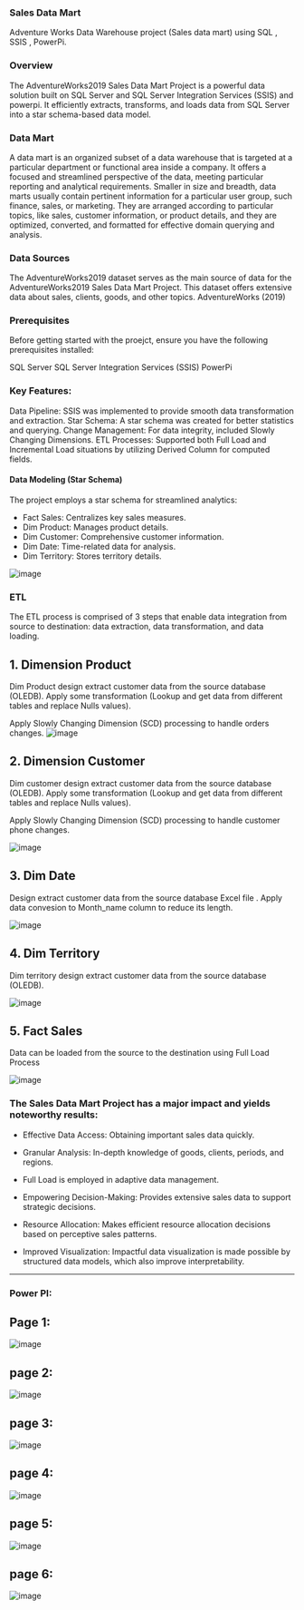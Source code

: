 ### Sales Data Mart
Adventure Works Data Warehouse project (Sales data mart) using SQL , SSIS , PowerPi.

### Overview
The AdventureWorks2019 Sales Data Mart Project is a powerful data solution built on SQL Server and SQL Server Integration Services (SSIS) and powerpi.
It efficiently extracts, transforms, and loads data from SQL Server into a star schema-based data model.

### Data Mart
A data mart is an organized subset of a data warehouse that is targeted at a particular department or functional area inside a company.
It offers a focused and streamlined perspective of the data, meeting particular reporting and analytical requirements. Smaller in size and breadth, 
data marts usually contain pertinent information for a particular user group, such finance, sales, or marketing. They are arranged according to particular topics, 
like sales, customer information, or product details, and they are optimized, converted, and formatted for effective domain querying and analysis.

### Data Sources
The AdventureWorks2019 dataset serves as the main source of data for the AdventureWorks2019 Sales Data Mart Project. 
This dataset offers extensive data about sales, clients, goods, and other topics. AdventureWorks (2019)

### Prerequisites
Before getting started with the proejct, ensure you have the following prerequisites installed:

SQL Server
SQL Server Integration Services (SSIS)
PowerPi

 ### Key Features:
Data Pipeline: SSIS was implemented to provide smooth data transformation and extraction.
Star Schema: A star schema was created for better statistics and querying.
Change Management: For data integrity, included Slowly Changing Dimensions.
ETL Processes: Supported both Full Load and Incremental Load situations by utilizing Derived Column for computed fields.

#### Data Modeling (Star Schema)
The project employs a star schema for streamlined analytics:

- Fact Sales: Centralizes key sales measures.
- Dim Product: Manages product details.
- Dim Customer: Comprehensive customer information.
- Dim Date: Time-related data for analysis.
- Dim Territory: Stores territory details.
  
![image](https://github.com/user-attachments/assets/d56d3ff5-1e90-467b-a87a-2bc6d58892a7)

### ETL
The ETL process is comprised of 3 steps that enable data integration from source to destination: data extraction, data transformation, and data loading.

## 1. Dimension Product
Dim Product design extract customer data from the source database (OLEDB). Apply some transformation (Lookup and get data from different tables and replace Nulls values).

Apply Slowly Changing Dimension (SCD) processing to handle orders changes.
![image](https://github.com/user-attachments/assets/50dd5290-e692-4741-8f60-36259443aad6)

## 2. Dimension Customer
Dim customer design extract customer data from the source database (OLEDB). Apply some transformation (Lookup and get data from different tables and replace Nulls values).

Apply Slowly Changing Dimension (SCD) processing to handle customer phone changes.

![image](https://github.com/user-attachments/assets/21461024-9191-4564-837a-7f1faa5d2eea)

## 3. Dim Date 
Design extract customer data from the source database Excel file . Apply data convesion to Month_name column to reduce its length. 

  ![image](https://github.com/user-attachments/assets/0188997b-5701-4b59-849d-637a49d4eab3)

## 4. Dim Territory
Dim territory design extract customer data from the source database (OLEDB).

![image](https://github.com/user-attachments/assets/786e9ce5-b341-4287-a74e-0d109b748e5a)

## 5. Fact Sales
Data can be loaded from the source to the destination using Full Load Process 

![image](https://github.com/user-attachments/assets/60bd92bf-72bf-4e66-87a4-a8a01eed32c8)

### The Sales Data Mart Project has a major impact and yields noteworthy results:

- Effective Data Access: Obtaining important sales data quickly.

- Granular Analysis: In-depth knowledge of goods, clients, periods, and regions.

- Full Load is  employed in adaptive data management.

- Empowering Decision-Making: Provides extensive sales data to support strategic decisions.

- Resource Allocation: Makes efficient resource allocation decisions based on perceptive sales patterns.

- Improved Visualization: Impactful data visualization is made possible by structured data models, which also improve interpretability.
----------------------------------------
### Power PI:
## Page 1:
![image](https://github.com/user-attachments/assets/f08616ba-20f2-4938-8d94-6b5830ab5275)

## page 2:
![image](https://github.com/user-attachments/assets/f5ab2db6-fe19-4e1a-8452-019885e25532)

## page 3:
![image](https://github.com/user-attachments/assets/655384ab-0959-4e38-8ad3-8039013e189a)

## page 4:
![image](https://github.com/user-attachments/assets/c99053f1-41f7-447c-878c-0948844b8953)

## page 5: 
![image](https://github.com/user-attachments/assets/21a7edd9-58a2-4593-8c53-14908e9d9608)

## page 6:
![image](https://github.com/user-attachments/assets/50862da0-2ead-4a7a-ae86-6ff39508d901)


